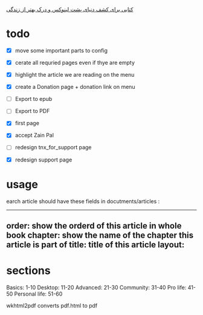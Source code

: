 [کتابی برای کشف دنیای پشت لینوکس و درک بهتر از زندگی](http://linuxbook.ir)


# todo

- [x] move some important parts to config
- [x] cerate all requried pages even if thye are empty
- [x] highlight the article we are reading on the menu
- [x] create a Donation page + donation link on menu
- [ ] Export to epub
- [ ] Export to PDF
- [x] first page
- [x] accept Zain Pal
- [ ] redesign tnx_for_support page
- [x] redesign support page



# usage
earch article should have these fields in  docutments/articles :

  ---
  order: show the orderd of this article in whole book
  chapter: show the name of the chapter this article is part of
  title: title of this article
  layout: 
  ---

# sections
Basics: 1-10
Desktop: 11-20
Advanced: 21-30
Community: 31-40
Pro life: 41-50
Personal life: 51-60


wkhtml2pdf converts pdf.html to pdf

